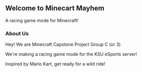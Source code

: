 ## Welcome to Minecart Mayhem

A racing game mode for Minecraft!

### About Us
Hey! We are Minecraft Capstone Project Group C (or 3)

We're making a racing game mode for the KSU eSports server!

Inspired by Mario Kart, get ready for a wild ride!
